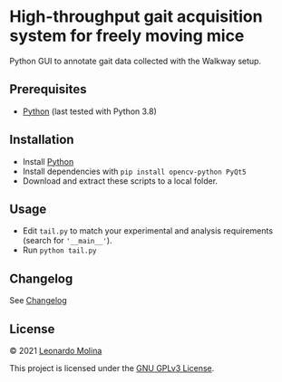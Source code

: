 # High-throughput gait acquisition system for freely moving mice
Python GUI to annotate gait data collected with the Walkway setup.

## Prerequisites
- [Python][Python] (last tested with Python 3.8)

## Installation
- Install [Python][Python]
- Install dependencies with `pip install opencv-python PyQt5`
- Download and extract these scripts to a local folder.

## Usage
- Edit `tail.py` to match your experimental and analysis requirements (search for `'__main__'`).
- Run `python tail.py`

## Changelog
See [Changelog](CHANGELOG.md)

## License
© 2021 [Leonardo Molina][Leonardo Molina]

This project is licensed under the [GNU GPLv3 License][LICENSE.md].

[Leonardo Molina]: https://github.com/leomol
[Python]: https://www.python.org/downloads/release/python-3816/
[LICENSE.md]: LICENSE.md